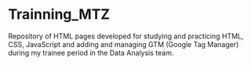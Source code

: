 # Trainning_MTZ
Repository of HTML pages developed for studying and practicing HTML, CSS, JavaScript and adding and managing GTM (Google Tag Manager) during my trainee period in the Data Analysis team.
